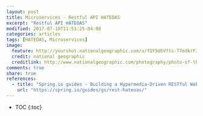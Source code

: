 ```yaml
---
layout: post
title: Microservices - Restful API HATEOAS
excerpt: "Restful API HATEOAS"
modified: 2017-07-18T11:51:25-04:00
categories: articles
tags: [HATEOAS, Microservices]
image:
  feature: http://yourshot.nationalgeographic.com/u/fQYSUbVfts-T7odkrFJckdiFeHvab0GWOfzhj7tYdC0uglagsDtpPUzKu2MvBBtJImfqzIi1sE7s7CIDaMLJVYkmaG-q9cHOmCh9OXedriWaO_QgZQxP5zMawBJfMyhOMaHXSIJq_wem-bQiXMLi-P18c_1fk7PtVkJFxnG71qT-s7lSuWFEFOL2BpdYtpnxIMhP5H_6eQK9QoTcicepOuiXCRjs/
  credit: national geographic
  creditlink: http://www.nationalgeographic.com/photography/photo-of-the-day/2017/01/fog-clouds-park/
comments: true
share: true
references:
  - title: "Spring.io guides - Building a Hypermedia-Driven RESTful Web Service"
    url: "https://spring.io/guides/gs/rest-hateoas/"
---
```


<style>
@import url('https://fonts.googleapis.com/css?family=Dosis:400,500');
.mdl-card__supporting-text.blog__post-body {
  font-family: 'Dosis', sans-serif;
}
</style>

* TOC
{:toc}
